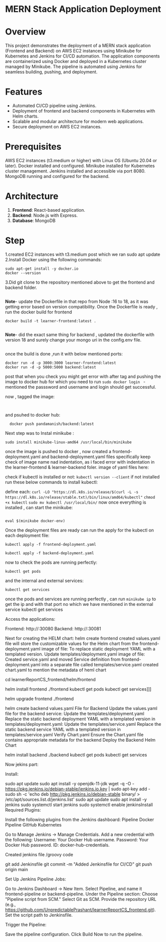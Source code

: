#  MERN Stack Application Deployment

# Overview
This project demonstrates the deployment of a MERN stack application (Frontend and Backend) on AWS EC2 instances using Minikube for Kubernetes and Jenkins for CI/CD automation. The application components are containerized using Docker and deployed in a Kubernetes cluster managed by Minikube. The pipeline is automated using Jenkins for seamless building, pushing, and deployment.

# Features
- Automated CI/CD pipeline using Jenkins.
- Deployment of frontend and backend components in Kubernetes with Helm charts.
- Scalable and modular architecture for modern web applications.
- Secure deployment on AWS EC2 instances.

# Prerequisites
AWS EC2 instances (t3.medium or higher) with Linux OS (Ubuntu 20.04 or later).
Docker installed and configured.
Minikube installed for Kubernetes cluster management.
Jenkins installed and accessible via port 8080.
MongoDB running and configured for the backend.

# Architecture
1. **Frontend**: React-based application.
2. **Backend**: Node.js with Express.
3. **Database**: MongoDB

# Step
1.created EC2 instances with t3.medium post which we ran
sudo apt update
2.Install Docker using the following commands:
```
sudo apt-get install -y docker.io
docker --version
```
3.Did git clone to the repository mentioned above to get the frontend and backend folder.
```cd learnerReportCS_frontend
```
**Note**- update the Dockerfile in that repo from Node :16 to 18, as it was getting error based on version compatibility.
Once the Dockerfile is ready , run the docker build for frontend
```
docker build -t learner-frontend:latest .
```
```cd ../learnerReportCS_backend
```
**Note**- did the exact same thing for backend , updated the dockerfile with version 18 and surely change your mongo uri in the config.env file. 

```docker build -t backend:latest .
```
once the build is done ,run it with below mentioned ports:
```
docker run -d -p 3000:3000 learner-frontend:latest
docker run -d -p 5000:5000 backend:latest
```
post that when you check you might get error with after tag and pushing the image to docker hub for which you need to run 
```sudo docker login ``` - mentioned the passsword and username and login should get successful.

now , tagged the image:
```docker tag learner-frontend:latest pandamanish/learner-frontend:latest
```
```docker tag backend:latest pandamanish/backend:latest
```
and psuhed to docker hub:
```docker push pandamanish/learner-frontend:latest
  docker push pandamanish/backend:latest
```
Next step was to Instal minikube :
```curl -LO https://storage.googleapis.com/minikube/releases/latest/minikube-linux-amd64
sudo install minikube-linux-amd64 /usr/local/bin/minikube
```
once the image is pushed to docker , now created a frontend-deployment.yaml and backend-deployment.yaml files specifically keep check of image name nad indentation, as i faced error with indentation in the learner-frontend & learner-backend foler.
image of yaml files here:

check if kubectl is installed or not:
```kubectl version --client```
if not installed run these below commands to install kubectl:

define each:
```curl -LO "https://dl.k8s.io/release/$(curl -L -s https://dl.k8s.io/release/stable.txt)/bin/linux/amd64/kubectl"```
```chmod +x kubectl```
```sudo mv kubectl /usr/local/bin/```
now once everything is installed , can start the minikube:
```minikube start --driver=docker
```
```
eval $(minikube docker-env)
```
Once the deployment files are ready can run the apply for the kubectl on each deployment file:
```
kubectl apply -f frontend-deployment.yaml
```
```
kubectl apply -f backend-deployment.yaml
```
now to check the pods are running perfectly:
```
kubectl get pods
```
and the internal and external services:
```
kubectl get services
```
once the pods and services are running perfectly , can run ```minikube ip``` to get the ip and with that port no which we have mentioned in the external service 
kubectl get services

Access the applications:

Frontend: http://<Minikube-IP>:30080
Backend: http://<Minikube-IP>:30081

Next for creating the HELM chart:
helm create frontend
created values.yaml file will store the customizable values for the Helm chart from the frontend-deployment.yaml
image of file:
To replace static deployment YAML with a templated version. Update templates/deployment.yaml
image of file:
Created service.yaml and moved Service definition from frontend-deployment.yaml into a separate file called templates/service.yaml
created chart.yaml to mention the metadata of heml chart


cd learnerReportCS_frontend/helm/frontend

helm install frontend ./frontend
kubectl get pods
kubectl get services]]]

helm upgrade frontend ./frontend

helm create backend
values.yaml File for Backend Update the values.yaml file for the backend service:
Update the templates/deployment.yaml Replace the static backend deployment YAML with a templated version in templates/deployment.yaml:
Update the templates/service.yaml Replace the static backend service YAML with a templated version in templates/service.yaml
Verify Chart.yaml Ensure the Chart.yaml file contains appropriate metadata for the backend
Deploy the Backend Helm Chart

helm install backend ./backend
kubectl get pods
kubectl get services

Now jekins part:

Install:

sudo apt update
sudo apt install -y openjdk-11-jdk
wget -q -O - https://pkg.jenkins.io/debian-stable/jenkins.io.key | sudo apt-key add -
sudo sh -c 'echo deb http://pkg.jenkins.io/debian-stable binary/ > /etc/apt/sources.list.d/jenkins.list'
sudo apt update
sudo apt install -y jenkins
sudo systemctl start jenkins
sudo systemctl enable jenkinsInstall Required Plugins:

Install the following plugins from the Jenkins dashboard:
Pipeline
Docker Pipeline
GitHub
Kubernetes

Go to Manage Jenkins → Manage Credentials.
Add a new credential with the following:
Username: Your Docker Hub username.
Password: Your Docker Hub password.
ID: docker-hub-credentials.

Created jenkins file /groovy code

git add Jenkinsfile
git commit -m "Added Jenkinsfile for CI/CD"
git push origin main


Set Up Jenkins Pipeline Jobs:

Go to Jenkins Dashboard → New Item.
Select Pipeline, and name it frontend-pipeline or backend-pipeline.
Under the Pipeline section:
Choose "Pipeline script from SCM."
Select Git as SCM.
Provide the repository URL (e.g., https://github.com/UnpredictablePrashant/learnerReportCS_frontend.git).
Set the script path to Jenkinsfile.

Trigger the Pipeline:

Save the pipeline configuration.
Click Build Now to run the pipeline.

















